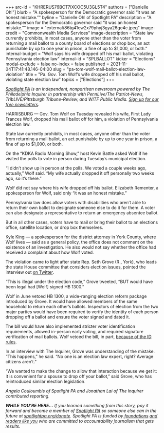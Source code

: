 +++
arc-id = "KHRERUS76BCT7IXCOC5U3GL5T4"
authors = ["Danielle Ohl"]
blurb = "A spokesperson for the Democratic governor said “it was an honest mistake.”"
byline = "Danielle Ohl of Spotlight PA"
description = "A spokesperson for the Democratic governor said “it was an honest mistake.”"
image = "external/86tg41cw2x79phyj3gya26ge4c.jpeg"
image-credit = "Commonwealth Media Services"
image-description = "State law currently prohibits, in most cases, anyone other than the voter from returning a mail ballot to a county board of elections or drop box, an act punishable by up to one year in prison, a fine of up to $1,000, or both."
internal-budget = "Wolf says his wife dropped off his mail ballot, violating Pennsylvania election law"
internal-id = "SPLBALLOT"
kicker = "Elections"
modal-exclude = false
no-index = false
published = 2021-11-04T17:41:48.146-04:00
slug = "pa-tom-wolf-mail-ballot-election-law-violation"
title = "Pa. Gov. Tom Wolf’s wife dropped off his mail ballot, violating state election law"
topics = ["Elections"]
+++

<a href="https://lesspage.com/"><i>Spotlight PA</i></a><i> is an independent, nonpartisan newsroom powered by The Philadelphia Inquirer in partnership with PennLive/The Patriot-News, TribLIVE/Pittsburgh Tribune-Review, and WITF Public Media. </i><a href="https://lesspage.com/newsletters"><i>Sign up for our free newsletters</i></a><i>.</i>

HARRISBURG — Gov. Tom Wolf on Tuesday revealed his wife, First Lady Frances Wolf, dropped his mail ballot off for him, a violation of Pennsylvania election law.

State law currently prohibits, in most cases, anyone other than the voter from returning a mail ballot, an act punishable by up to one year in prison, a fine of up to $1,000, or both.

On the “KDKA Radio Morning Show,” host Kevin Battle asked Wolf if he visited the polls to vote in person during Tuesday’s municipal election.

<script src="https://lesspage.com/embed.js" async></script><div data-spl-embed-version="1" data-spl-src="https://lesspage.com/embeds/newsletter/"></div>

“I didn’t show up in person at the polls. We voted a couple weeks ago, actually,” Wolf said. “My wife actually dropped it off personally two weeks ago, so it’s there.”

Wolf did not say where his wife dropped off his ballot. Elizabeth Rementer, a spokesperson for Wolf, said only “it was an honest mistake.”

Pennsylvania law does allow voters with disabilities who aren’t able to return their own ballot to designate someone else to do it for them. A voter can also designate a representative to return an emergency absentee ballot.

But in all other cases, voters have to mail or bring their ballot to an elections office, satellite location, or drop box themselves.

Kyle King — a spokesperson for the district attorney in York County, where Wolf lives — said as a general policy, the office does not comment on the existence of an investigation. He also would not say whether the office had received a complaint about how Wolf voted.

The violation came to light after state Rep. Seth Grove (R., York), who leads the state House committee that considers election issues, pointed the interview out <a href="https://twitter.com/RepGrove/status/1456308179973951489?s=20">on Twitter</a>.

<script src="https://lesspage.com/embed.js" async></script><div data-spl-embed-version="1" data-spl-src="https://lesspage.com/embeds/donate/?eyebrow_text=SUPPORT%20SPOTLIGHT%20PA&cta_text=YES%2C%20DOUBLE%20MY%20GIFT&teaser_text=Support%20Spotlight%20PA's%20vital%20investigative%20journalism%20for%20Pennsylvania%20and%20for%20a%20limited%20time%2C%20all%20gifts%20will%20be%20DOUBLED."></div>

“This is illegal under the election code,” Grove tweeted, “BUT would have been legal had [Wolf] signed HB 1300.”

Wolf in June vetoed HB 1300, a wide-ranging election reform package introduced by Grove. It would have allowed members of the same household to return each other’s ballots. Inspectors of election from the two major parties would have been required to verify the identity of each person dropping off a ballot and ensure the voter signed and dated it.

The bill would have also implemented stricter voter identification requirements, allowed in-person early voting, and required signature verification of mail ballots. Wolf vetoed the bill, in part, <a href="https://lesspage.com/news/2021/06/pa-election-overhaul-voter-id-wolf-veto/">because of the ID rules</a>.

In an interview with The Inquirer, Grove was understanding of the mistake. “This happens,” he said. “No one is an election law expert, right? Average citizens aren’t.”

“We wanted to make the change to allow that interaction because we get it: It is convenient for a spouse to drop off your ballot,” said Grove, who has reintroduced similar election legislation.

<i>Angela Couloumbis of Spotlight PA and Jonathan Lai of The Inquirer contributed reporting.</i>

<i><b>WHILE YOU’RE HERE...</b></i><i> If you learned something from this story, pay it forward and become a member of </i><a href="https://lesspage.com/"><i>Spotlight PA</i></a><i> so someone else can in the future at </i><a href="http://spotlightpa.org/donate"><i>spotlightpa.org/donate</i></a><i>. Spotlight PA is funded by</i><a href="https://lesspage.com/support"><i> foundations</i></a><i> </i><a href="https://lesspage.com/support"><i>and readers like you</i></a><i> who are committed to accountability journalism that gets results.</i>

